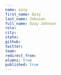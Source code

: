 ```yaml
---
name: ozzy
first_name: Ozzy
last_name: Johnson
full_name: Ozzy Johnson
role: 
city: 
state: 
github: 
twitter: 
team: 
redirect_from: 
alumni: true
published: true
---
```


